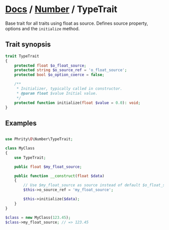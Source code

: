 # [Docs](../../README.md) / [Number](../Number.md) / TypeTrait

Base trait for all traits using float as source.
Defines source property, options and the `initialize` method.

## Trait synopsis

```php
trait TypeTrait
{
    protected float $o_float_source;
    protected string $o_source_ref = 'o_float_source';
    protected bool $o_option_coerce = false;

    /**
     * Initializer, typically called in constructor.
     * @param float $value Initial value.
     */
    protected function initialize(float $value = 0.0): void;
}

```

## Examples

```php

use Phrity\O\Number\TypeTrait;

class MyClass
{
    use TypeTrait;

    public float $my_float_source;

    public function __construct(float $data)
    {
        // Use $my_float_source as source instead of default $o_float_source
        $this->o_source_ref = 'my_float_source';

        $this->initialize($data);
    }
}

$class = new MyClass(123.45);
$class->my_float_source; // => 123.45
```
